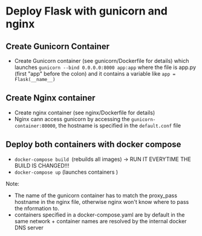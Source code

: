 # Deploy Flask with gunicorn and nginx


## Create Gunicorn Container
- Create Gunicorn container (see gunicorn/Dockerfile for details) which launches 
`gunicorn --bind 0.0.0.0:8000 app:app` 
where the file is app.py (first "app" before the colon) and it contains a variable like
`app = Flask(__name__)`

## Create Nginx container
-  Create nginx container (see nginx/Dockerfile for details)
- Nginx cann access gunicorn by accessing the `gunicorn-container:80000`, the hostname is specified in the `default.conf` file

## Deploy both containers with docker compose
- `docker-compose build `(rebuilds all images) -> RUN IT EVERYTIME THE BUILD IS CHANGED!!!
- `docker-compose up` (launches containers )

Note: 
- The name of the gunicorn container has to match the proxy_pass hostname in the nginx file, otherwise nginx won't know where to pass the nformation to.
- containers specified in a docker-compose.yaml are by default in the same network + container names are resolved by the internal docker DNS server

